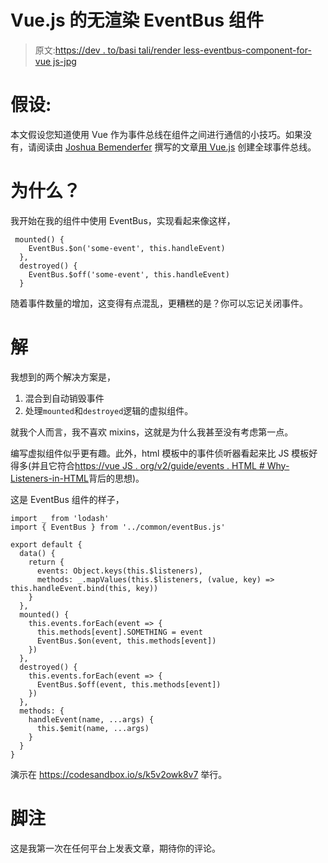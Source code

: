 # Vue.js 的无渲染 EventBus 组件

> 原文:[https://dev . to/basi tali/render less-eventbus-component-for-vue js-jpg](https://dev.to/basitali/renderless-eventbus-component-for-vuejs-jpg)

# 假设:

本文假设您知道使用 Vue 作为事件总线在组件之间进行通信的小技巧。如果没有，请阅读由 [Joshua Bemenderfer](https://twitter.com/@tribex_) 撰写的文章[用 Vue.js](https://alligator.io/vuejs/global-event-bus/) 创建全球事件总线。

# 为什么？

我开始在我的组件中使用 EventBus，实现看起来像这样，

```
 mounted() {
    EventBus.$on('some-event', this.handleEvent)
  },
  destroyed() {
    EventBus.$off('some-event', this.handleEvent)
  } 
```

随着事件数量的增加，这变得有点混乱，更糟糕的是？你可以忘记关闭事件。

# 解

我想到的两个解决方案是，

1.  混合到自动销毁事件
2.  处理`mounted`和`destroyed`逻辑的虚拟组件。

就我个人而言，我不喜欢 mixins，这就是为什么我甚至没有考虑第一点。

编写虚拟组件似乎更有趣。此外，html 模板中的事件侦听器看起来比 JS 模板好得多(并且它符合[https://vue JS . org/v2/guide/events . HTML # Why-Listeners-in-HTML](https://vuejs.org/v2/guide/events.html#Why-Listeners-in-HTML)背后的思想)。

这是 EventBus 组件的样子，

```
import _ from 'lodash'
import { EventBus } from '../common/eventBus.js'

export default {
  data() {
    return {
      events: Object.keys(this.$listeners),
      methods: _.mapValues(this.$listeners, (value, key) => this.handleEvent.bind(this, key))
    }
  },
  mounted() {
    this.events.forEach(event => {
      this.methods[event].SOMETHING = event
      EventBus.$on(event, this.methods[event])
    })
  },
  destroyed() {
    this.events.forEach(event => {
      EventBus.$off(event, this.methods[event])
    })
  },
  methods: {
    handleEvent(name, ...args) {
      this.$emit(name, ...args)
    }
  }
} 
```

演示在 https://codesandbox.io/s/k5v2owk8v7 举行。

# 脚注

这是我第一次在任何平台上发表文章，期待你的评论。